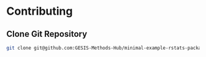 # Contributing

## Clone Git Repository

```bash
git clone git@github.com:GESIS-Methods-Hub/minimal-example-rstats-package.git
```